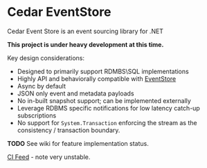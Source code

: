 # Cedar EventStore

Cedar Event Store is an event sourcing library for .NET

**This project is under heavy development at this time.**

Key design considerations:

 - Designed to primarily support RDMBS\SQL implementations
 - Highly API and behaviorally compatible with [EventStore](https://geteventstore.com/)
 - Async by default
 - JSON only event and metadata payloads
 - No in-built snapshot support; can be implemented externally
 - Leverage RDBMS specific notifications for low latency catch-up subscriptions
 - No support for `System.Transaction` enforcing the stream as the consistency / transaction boundary.

**TODO** See wiki for feature implementation status.

[CI Feed](https://www.myget.org/F/cedar/api/v2) - note very unstable.
